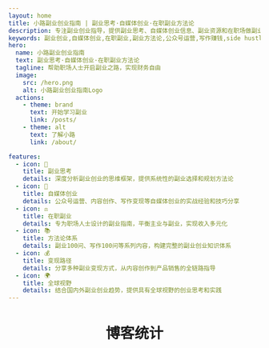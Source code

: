 ```yaml
---
layout: home
title: 小路副业创业指南 | 副业思考·自媒体创业·在职副业方法论
description: 专注副业创业指导，提供副业思考、自媒体创业信息、副业资源和在职场做副业的实用方法论。帮助职场人士开启副业之路，实现财务自由。
keywords: 副业创业,自媒体创业,在职副业,副业方法论,公众号运营,写作赚钱,side hustle,entrepreneurship
hero:
  name: 小路副业创业指南
  text: 副业思考·自媒体创业·在职副业方法论
  tagline: 帮助职场人士开启副业之路，实现财务自由
  image:
    src: /hero.png
    alt: 小路副业创业指南Logo
  actions:
    - theme: brand
      text: 开始学习副业
      link: /posts/
    - theme: alt
      text: 了解小路
      link: /about/

features:
  - icon: 💼
    title: 副业思考
    details: 深度分析副业创业的思维框架，提供系统性的副业选择和规划方法论
  - icon: 📱
    title: 自媒体创业
    details: 公众号运营、内容创作、写作变现等自媒体创业的实战经验和技巧分享
  - icon: ⚖️
    title: 在职副业
    details: 专为职场人士设计的副业指南，平衡主业与副业，实现收入多元化
  - icon: 📚
    title: 方法论体系
    details: 副业100问、写作100问等系列内容，构建完整的副业创业知识体系
  - icon: 💰
    title: 变现路径
    details: 分享多种副业变现方式，从内容创作到产品销售的全链路指导
  - icon: 🌍
    title: 全球视野
    details: 结合国内外副业创业趋势，提供具有全球视野的创业思考和实践
---
```


<div class="home-stats-container">
  <h2 class="home-stats-title">博客统计</h2>
  <GlobalStats />
</div>

<style>
.home-stats-container {
  max-width: 1152px;
  margin: 0 auto;
  padding: 0 24px;
  text-align: center;
}

.home-stats-title {
  font-size: 1.8rem;
  font-weight: 600;
  margin-bottom: 1rem;
  color: var(--vp-c-text-1);
}

@media (max-width: 768px) {
  .home-stats-container {
    padding: 0 16px;
  }
  
  .home-stats-title {
    font-size: 1.5rem;
  }
}
</style>